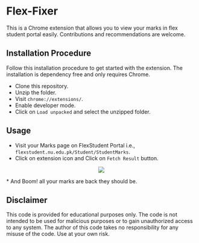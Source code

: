 # Flex-Fixer

This is a Chrome extension that allows you to view your marks in flex student portal easily. Contributions and recommendations are welcome.

## Installation Procedure
Follow this installation procedure to get started with the extension. The installation is dependency free and only requires Chrome.

* Clone this repository.
* Unzip the folder.
* Visit  ```chrome://extensions/```.
* Enable developer mode.
* Click on ```Load unpacked``` and select the unzipped folder.

## Usage
* Visit your Marks page on FlexStudent Portal i.e., ```flexstudent.nu.edu.pk/Student/StudentMarks```.
* Click on extension icon and Click on ```Fetch Result``` button.
<p align="center">
  <img src="https://user-images.githubusercontent.com/87650614/210060788-7f5458a8-1042-4a59-8043-5731924731c9.png" />
</p>
* And Boom! all your marks are back they should be.

## Disclaimer
This code is provided for educational purposes only. The code is not intended to be used for malicious purposes or to gain unauthorized access to any system. The author of this code takes no responsibility for any misuse of the code. Use at your own risk. 

